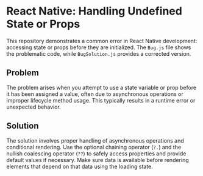 # React Native: Handling Undefined State or Props

This repository demonstrates a common error in React Native development: accessing state or props before they are initialized. The `Bug.js` file shows the problematic code, while `BugSolution.js` provides a corrected version.

## Problem

The problem arises when you attempt to use a state variable or prop before it has been assigned a value, often due to asynchronous operations or improper lifecycle method usage. This typically results in a runtime error or unexpected behavior.

## Solution

The solution involves proper handling of asynchronous operations and conditional rendering.  Use the optional chaining operator (`?.`) and the nullish coalescing operator (`??`) to safely access properties and provide default values if necessary.  Make sure data is available before rendering elements that depend on that data using the loading state.